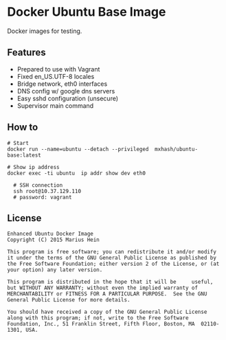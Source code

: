 # Docker Ubuntu Base Image

Docker images for testing.

## Features

* Prepared to use with Vagrant
* Fixed en_US.UTF-8 locales
* Bridge network, eth0 interfaces
* DNS config w/ google dns servers
* Easy sshd configuration (unsecure)
* Supervisor main command

## How to

    # Start
    docker run --name=ubuntu --detach --privileged  mxhash/ubuntu-base:latest

    # Show ip address
    docker exec -ti ubuntu  ip addr show dev eth0

	  # SSH connection
	  ssh root@10.37.129.110
	  # password: vagrant

## License

    Enhanced Ubuntu Docker Image
    Copyright (C) 2015 Marius Hein

    This program is free software; you can redistribute it and/or modify it under the terms of the GNU General Public License as published by the Free Software Foundation; either version 2 of the License, or (at your option) any later version.

    This program is distributed in the hope that it will be     useful, but WITHOUT ANY WARRANTY; without even the implied warranty of MERCHANTABILITY or FITNESS FOR A PARTICULAR PURPOSE.  See the GNU General Public License for more details.

    You should have received a copy of the GNU General Public License along with this program; if not, write to the Free Software Foundation, Inc., 51 Franklin Street, Fifth Floor, Boston, MA  02110-1301, USA.

